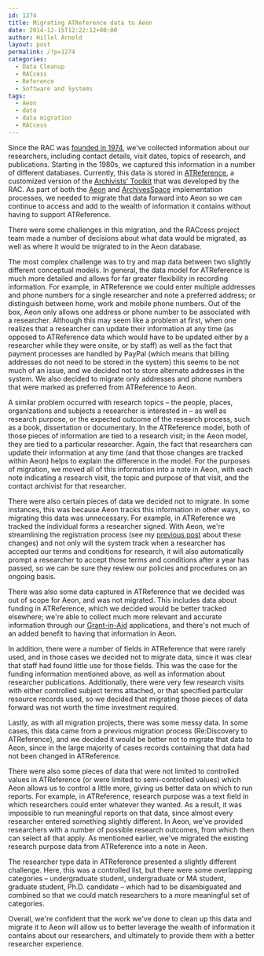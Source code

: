 ```yaml
---
id: 1274
title: Migrating ATReference data to Aeon
date: 2014-12-15T12:22:12+00:00
author: Hillel Arnold
layout: post
permalink: /?p=1274
categories:
  - Data Cleanup
  - RACcess
  - Reference
  - Software and Systems
tags:
  - Aeon
  - data
  - data migration
  - RACcess
---
```

Since the RAC was [founded in 1974](http://rockarch.org/about/), we've collected information about our researchers, including contact details, visit dates, topics of research, and publications. Starting in the 1980s, we captured this information in a number of different databases. Currently, this data is stored in [ATReference](https://github.com/RockefellerArchiveCenter/ATReference), a customized version of the [Archivists' Toolkit](http://www.archiviststoolkit.org/) that was developed by the RAC. As part of both the [Aeon](http://www.atlas-sys.com/aeon/) and [ArchivesSpace](http://archivesspace.org/) implementation processes, we needed to migrate that data forward into Aeon so we can continue to access and add to the wealth of information it contains without having to support ATReference.<!--more-->

There were some challenges in this migration, and the RACcess project team made a number of decisions about what data would be migrated, as well as where it would be migrated to in the Aeon database.

The most complex challenge was to try and map data between two slightly different conceptual models. In general, the data model for ATReference is much more detailed and allows for far greater flexibility in recording information. For example, in ATReference we could enter multiple addresses and phone numbers for a single researcher and note a preferred address; or distinguish between home, work and mobile phone numbers. Out of the box, Aeon only allows one address or phone number to be associated with a researcher. Although this may seem like a problem at first, when one realizes that a researcher can update their information at any time (as opposed to ATReference data which would have to be updated either by a researcher while they were onsite, or by staff) as well as the fact that payment processes are handled by PayPal (which means that billing addresses do not need to be stored in the system) this seems to be not much of an issue, and we decided not to store alternate addresses in the system. We also decided to migrate only addresses and phone numbers that were marked as preferred from ATReference to Aeon.

A similar problem occurred with research topics – the people, places, organizations and subjects a researcher is interested in – as well as research purpose, or the expected outcome of the research process, such as a book, dissertation or documentary. In the ATReference model, both of those pieces of information are tied to a research visit; in the Aeon model, they are tied to a particular researcher. Again, the fact that researchers can update their information at any time (and that those changes are tracked within Aeon) helps to explain the difference in the model. For the purposes of migration, we moved all of this information into a note in Aeon, with each note indicating a research visit, the topic and purpose of that visit, and the contact archivist for that researcher.

There were also certain pieces of data we decided not to migrate. In some instances, this was because Aeon tracks this information in other ways, so migrating this data was unnecessary. For example, in ATReference we tracked the individual forms a researcher signed. With Aeon, we're streamlining the registration process (see my [previous post](http://rockarch.org/programs/digital/bitsandbytes/?p=1258) about these changes) and not only will the system track when a researcher has accepted our terms and conditions for research, it will also automatically prompt a researcher to accept those terms and conditions after a year has passed, so we can be sure they review our policies and procedures on an ongoing basis.

There was also some data captured in ATReference that we decided was out of scope for Aeon, and was not migrated. This includes data about funding in ATReference, which we decided would be better tracked elsewhere; we're able to collect much more relevant and accurate information through our [Grant-in-Aid](http://rockarch.org/grants/generalgia.php) applications, and there's not much of an added benefit to having that information in Aeon.

In addition, there were a number of fields in ATReference that were rarely used, and in those cases we decided not to migrate data, since it was clear that staff had found little use for those fields. This was the case for the funding information mentioned above, as well as information about researcher publications. Additionally, there were very few research visits with either controlled subject terms attached, or that specified particular resource records used, so we decided that migrating those pieces of data forward was not worth the time investment required.

Lastly, as with all migration projects, there was some messy data. In some cases, this data came from a previous migration process (Re:Discovery to ATReference), and we decided it would be better not to migrate that data to Aeon, since in the large majority of cases records containing that data had not been changed in ATReference.

There were also some pieces of data that were not limited to controlled values in ATReference (or were limited to semi-controlled values) which Aeon allows us to control a little more, giving us better data on which to run reports. For example, in ATReference, research purpose was a text field in which researchers could enter whatever they wanted. As a result, it was impossible to run meaningful reports on that data, since almost every researcher entered something slightly different. In Aeon, we've provided researchers with a number of possible research outcomes, from which then can select all that apply. As mentioned earlier, we've migrated the existing research purpose data from ATReference into a note in Aeon.

The researcher type data in ATReference presented a slightly different challenge. Here, this was a controlled list, but there were some overlapping categories – undergraduate student, undergraduate or MA student, graduate student, Ph.D. candidate – which had to be disambiguated and combined so that we could match researchers to a more meaningful set of categories.

Overall, we're confident that the work we've done to clean up this data and migrate it to Aeon will allow us to better leverage the wealth of information it contains about our researchers, and ultimately to provide them with a better researcher experience.
